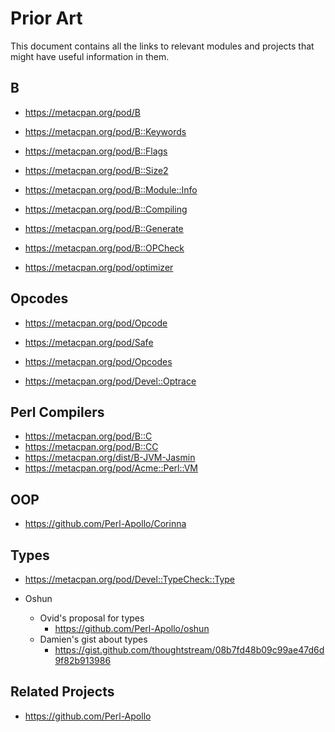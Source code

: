 <!----------------------------------------------------------------------------->
# Prior Art
<!----------------------------------------------------------------------------->

This document contains all the links to relevant modules and projects that
might have useful information in them.

<!----------------------------------------------------------------------------->
## B
<!----------------------------------------------------------------------------->

- https://metacpan.org/pod/B

- https://metacpan.org/pod/B::Keywords
- https://metacpan.org/pod/B::Flags
- https://metacpan.org/pod/B::Size2
- https://metacpan.org/pod/B::Module::Info

- https://metacpan.org/pod/B::Compiling
- https://metacpan.org/pod/B::Generate
- https://metacpan.org/pod/B::OPCheck

- https://metacpan.org/pod/optimizer

<!----------------------------------------------------------------------------->
## Opcodes
<!----------------------------------------------------------------------------->

- https://metacpan.org/pod/Opcode

- https://metacpan.org/pod/Safe
- https://metacpan.org/pod/Opcodes
- https://metacpan.org/pod/Devel::Optrace

<!----------------------------------------------------------------------------->
## Perl Compilers
<!----------------------------------------------------------------------------->

- https://metacpan.org/pod/B::C
- https://metacpan.org/pod/B::CC
- https://metacpan.org/dist/B-JVM-Jasmin
- https://metacpan.org/pod/Acme::Perl::VM

<!----------------------------------------------------------------------------->
## OOP
<!----------------------------------------------------------------------------->

- https://github.com/Perl-Apollo/Corinna

<!----------------------------------------------------------------------------->
## Types
<!----------------------------------------------------------------------------->

- https://metacpan.org/pod/Devel::TypeCheck::Type

- Oshun
    - Ovid's proposal for types
        - https://github.com/Perl-Apollo/oshun
    - Damien's gist about types
        - https://gist.github.com/thoughtstream/08b7fd48b09c99ae47d6d9f82b913986

<!----------------------------------------------------------------------------->
## Related Projects
<!----------------------------------------------------------------------------->

- https://github.com/Perl-Apollo

